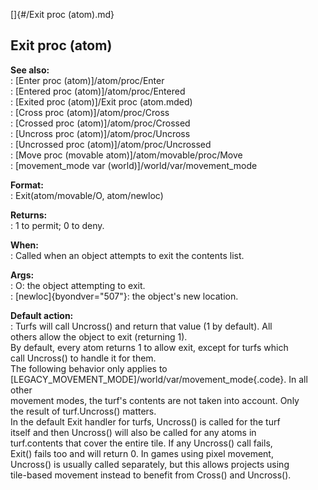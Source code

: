 []{#/Exit proc (atom).md}    
## Exit proc (atom)    
**See also:**    
:   [Enter proc (atom)]/atom/proc/Enter    
:   [Entered proc (atom)]/atom/proc/Entered    
:   [Exited proc (atom)]/Exit proc (atom.mded)    
:   [Cross proc (atom)]/atom/proc/Cross    
:   [Crossed proc (atom)]/atom/proc/Crossed    
:   [Uncross proc (atom)]/atom/proc/Uncross    
:   [Uncrossed proc (atom)]/atom/proc/Uncrossed    
:   [Move proc (movable atom)]/atom/movable/proc/Move    
:   [movement_mode var (world)]/world/var/movement_mode    
<!-- -->    
**Format:**    
:   Exit(atom/movable/O, atom/newloc)    
<!-- -->    
**Returns:**    
:   1 to permit; 0 to deny.    
<!-- -->    
**When:**    
:   Called when an object attempts to exit the contents list.    
<!-- -->    
**Args:**    
:   O: the object attempting to exit.    
:   [newloc]{byondver="507"}: the object\'s new location.    
<!-- -->    
**Default action:**    
:   Turfs will call Uncross() and return that value (1 by default). All    
    others allow the object to exit (returning 1).    
By default, every atom returns 1 to allow exit, except for turfs which    
call Uncross() to handle it for them.    
The following behavior only applies to    
[LEGACY_MOVEMENT_MODE]/world/var/movement_mode{.code}. In all other    
movement modes, the turf\'s contents are not taken into account. Only    
the result of turf.Uncross() matters.    
In the default Exit handler for turfs, Uncross() is called for the turf    
itself and then Uncross() will also be called for any atoms in    
turf.contents that cover the entire tile. If any Uncross() call fails,    
Exit() fails too and will return 0. In games using pixel movement,    
Uncross() is usually called separately, but this allows projects using    
tile-based movement instead to benefit from Cross() and Uncross().  